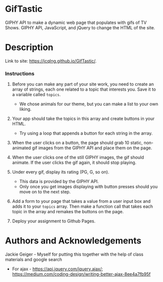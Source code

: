 # GifTastic
GIPHY API to make a dynamic web page that populates with gifs of TV Shows. GIPHY API, JavaScript, and jQuery to change the HTML of the site.

# Description 
Link to site: https://jcqlng.github.io/GifTastic/.

### Instructions

1. Before you can make any part of your site work, you need to create an array of strings, each one related to a topic that interests you. Save it to a variable called `topics`.
   * We chose animals for our theme, but you can make a list to your own liking.

2. Your app should take the topics in this array and create buttons in your HTML.
   * Try using a loop that appends a button for each string in the array.

3. When the user clicks on a button, the page should grab 10 static, non-animated gif images from the GIPHY API and place them on the page.

4. When the user clicks one of the still GIPHY images, the gif should animate. If the user clicks the gif again, it should stop playing.

5. Under every gif, display its rating (PG, G, so on).
   * This data is provided by the GIPHY API.
   * Only once you get images displaying with button presses should you move on to the next step.

6. Add a form to your page that takes a value from a user input box and adds it to your `topics` array. Then make a function call that takes each topic in the array and remakes the buttons on the page.

7. Deploy your assignment to Github Pages.

# Authors and Acknowledgements
Jackie Geiger - Myself for putting this together with the help of class materials and google search 
* For ajax - https://api.jquery.com/jquery.ajax/; https://medium.com/coding-design/writing-better-ajax-8ee4a7fb95f
